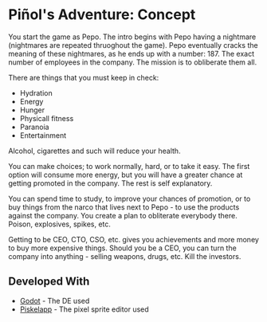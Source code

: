 # Piñol's Adventure: Concept
You start the game as Pepo. The intro begins with Pepo having a nightmare (nightmares are repeated thruoghout the game). Pepo eventually cracks the meaning of these nightmares, as he ends up with a number: 187. The exact number of employees in the company.
The mission is to obliberate them all.

There are things that you must keep in check:
- Hydration
- Energy
- Hunger
- Physicall fitness
- Paranoia
- Entertainment

Alcohol, cigarettes and such will reduce your health.

You can make choices; to work normally, hard, or to take it easy. The first option will consume more energy, but you will have a greater chance at getting promoted in the company. The rest is self explanatory.

You can spend time to study, to improve your chances of promotion, or to buy things from the narco that lives next to Pepo - to use the products against the company. You create a plan to obliterate everybody there. Poison, explosives, spikes, etc.

Getting to be CEO, CTO, CSO, etc. gives you achievements and more money to buy more expensive things. Should you be a CEO, you can turn the company into anything - selling weapons, drugs, etc. Kill the investors.

## Developed With
- [Godot](https://www.godot.com) - The DE used
- [Piskelapp](https://www.piskelapp.com/) - The pixel sprite editor used
